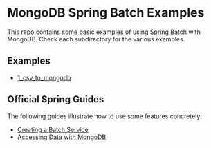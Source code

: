 # MongoDB Spring Batch Examples

This repo contains some basic examples of using Spring Batch with MongoDB.
Check each subdirectory for the various examples.

## Examples
* [1_csv_to_mongodb](./1_csv_to_mongodb)

## Official Spring Guides
The following guides illustrate how to use some features concretely:

* [Creating a Batch Service](https://spring.io/guides/gs/batch-processing/)
* [Accessing Data with MongoDB](https://spring.io/guides/gs/accessing-data-mongodb/)

